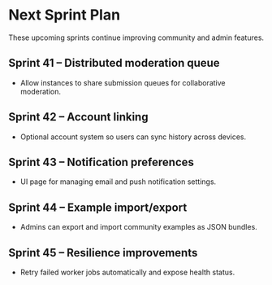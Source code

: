 # Next Sprint Plan

These upcoming sprints continue improving community and admin features.

## Sprint 41 – Distributed moderation queue
* Allow instances to share submission queues for collaborative moderation.

## Sprint 42 – Account linking
* Optional account system so users can sync history across devices.

## Sprint 43 – Notification preferences
* UI page for managing email and push notification settings.

## Sprint 44 – Example import/export
* Admins can export and import community examples as JSON bundles.

## Sprint 45 – Resilience improvements
* Retry failed worker jobs automatically and expose health status.
